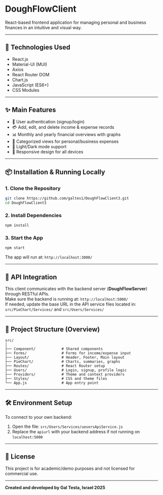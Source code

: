 # DoughFlowClient

React-based frontend application for managing personal and business finances in an intuitive and visual way.

---

## 🧠 Technologies Used

- React.js  
- Material-UI (MUI)  
- Axios  
- React Router DOM  
- Chart.js  
- JavaScript (ES6+)  
- CSS Modules  

---

## ✨ Main Features

- 🔐 User authentication (signup/login)  
- 💳 Add, edit, and delete income & expense records  
- 📊 Monthly and yearly financial overviews with graphs  
- 📁 Categorized views for personal/business expenses  
- 🌙 Light/Dark mode support  
- 📱 Responsive design for all devices  

---

## 📦 Installation & Running Locally

### 1. Clone the Repository

```bash
git clone https://github.com/galtes1/DoughFlowClient3.git
cd DoughFlowClient3
```

### 2. Install Dependencies

```bash
npm install
```

### 3. Start the App

```bash
npm start
```

The app will run at: `http://localhost:3000/`

---

## 🔗 API Integration

This client communicates with the backend server (**DoughFlowServer**) through RESTful APIs.  
Make sure the backend is running at: `http://localhost:5000/`  
If needed, update the base URL in the API service files located in:  
`src/PieChart/Services/` and `src/Users/Services/`

---

## 📁 Project Structure (Overview)

```
src/
│
├── Component/            # Shared components
├── Forms/                # Forms for income/expense input
├── Layout/               # Header, Footer, Main layout
├── PieChart/             # Charts, summaries, graphs
├── Routes/               # React Router setup
├── Users/                # Login, signup, profile logic
├── Providers/            # Theme and context providers
├── Styles/               # CSS and theme files
└── App.js                # App entry point
```

---

## 🛠️ Environment Setup

To connect to your own backend:  
1. Open the file: `src/Users/Services/uesersApiService.js`  
2. Replace the `apiurl` with your backend address if not running on `localhost:5000`

---

## 📜 License

This project is for academic/demo purposes and not licensed for commercial use.

---

**Created and developed by Gal Testa, Israel 2025**